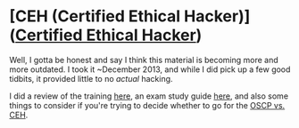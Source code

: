 # [CEH (Certified Ethical Hacker)]([Certified Ethical Hacker](https://www.eccouncil.org/Certification/certified-ethical-hacker))
Well, I gotta be honest and say I think this material is becoming more and more outdated.  I took it ~December 2013, and while I did pick up a few good tidbits, it provided little to no *actual* hacking.  

I did a review of the training [here](https://7ms.us/review-certified-ethical-hacker-training/), an exam study guide [here](https://7ms.us/7ms-17-how-to-pass-the-certified-ethical-hacker/), and also some things to consider if you're trying to decide whether to go for the [OSCP vs. CEH](https://7ms.us/episodeguide-featured/#ceh).  
